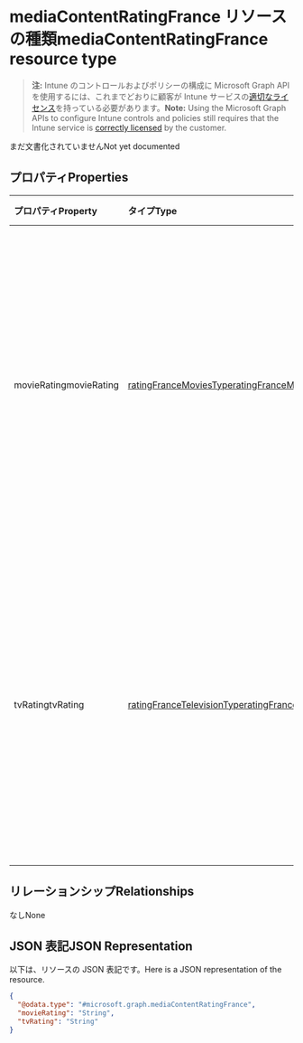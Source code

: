 # <a name="mediacontentratingfrance-resource-type"></a><span data-ttu-id="646c9-101">mediaContentRatingFrance リソースの種類</span><span class="sxs-lookup"><span data-stu-id="646c9-101">mediaContentRatingFrance resource type</span></span>

> <span data-ttu-id="646c9-102">**注:** Intune のコントロールおよびポリシーの構成に Microsoft Graph API を使用するには、これまでどおりに顧客が Intune サービスの[適切なライセンス](https://go.microsoft.com/fwlink/?linkid=839381)を持っている必要があります。</span><span class="sxs-lookup"><span data-stu-id="646c9-102">**Note:** Using the Microsoft Graph APIs to configure Intune controls and policies still requires that the Intune service is [correctly licensed](https://go.microsoft.com/fwlink/?linkid=839381) by the customer.</span></span>

<span data-ttu-id="646c9-103">まだ文書化されていません</span><span class="sxs-lookup"><span data-stu-id="646c9-103">Not yet documented</span></span>
## <a name="properties"></a><span data-ttu-id="646c9-104">プロパティ</span><span class="sxs-lookup"><span data-stu-id="646c9-104">Properties</span></span>
|<span data-ttu-id="646c9-105">プロパティ</span><span class="sxs-lookup"><span data-stu-id="646c9-105">Property</span></span>|<span data-ttu-id="646c9-106">タイプ</span><span class="sxs-lookup"><span data-stu-id="646c9-106">Type</span></span>|<span data-ttu-id="646c9-107">説明</span><span class="sxs-lookup"><span data-stu-id="646c9-107">Description</span></span>|
|:---|:---|:---|
|<span data-ttu-id="646c9-108">movieRating</span><span class="sxs-lookup"><span data-stu-id="646c9-108">movieRating</span></span>|[<span data-ttu-id="646c9-109">ratingFranceMoviesType</span><span class="sxs-lookup"><span data-stu-id="646c9-109">ratingFranceMoviesType</span></span>](../resources/intune_deviceconfig_ratingfrancemoviestype.md)|<span data-ttu-id="646c9-110">フランスの映画レイティング</span><span class="sxs-lookup"><span data-stu-id="646c9-110">Movies rating selected for France Possible values are: , , , , , .</span></span> <span data-ttu-id="646c9-111">指定できる値は、`allAllowed`、`allBlocked`、`agesAbove10`、`agesAbove12`、`agesAbove16`、`agesAbove18` です。</span><span class="sxs-lookup"><span data-stu-id="646c9-111">The possible values are `allAllowed`, `allBlocked`, `agesAbove10`, `agesAbove12`, `agesAbove16`, `agesAbove18`, , , , , , or .</span></span>|
|<span data-ttu-id="646c9-112">tvRating</span><span class="sxs-lookup"><span data-stu-id="646c9-112">tvRating</span></span>|[<span data-ttu-id="646c9-113">ratingFranceTelevisionType</span><span class="sxs-lookup"><span data-stu-id="646c9-113">ratingFranceTelevisionType</span></span>](../resources/intune_deviceconfig_ratingfrancetelevisiontype.md)|<span data-ttu-id="646c9-114">フランスのテレビ番組のレイティング</span><span class="sxs-lookup"><span data-stu-id="646c9-114">TV rating selected for France Possible values are: , , , , , .</span></span> <span data-ttu-id="646c9-115">指定できる値は、`allAllowed`、`allBlocked`、`agesAbove10`、`agesAbove12`、`agesAbove16`、`agesAbove18` です。</span><span class="sxs-lookup"><span data-stu-id="646c9-115">The possible values are `allAllowed`, `allBlocked`, `agesAbove10`, `agesAbove12`, `agesAbove16`, `agesAbove18`, , , , , , or .</span></span>|

## <a name="relationships"></a><span data-ttu-id="646c9-116">リレーションシップ</span><span class="sxs-lookup"><span data-stu-id="646c9-116">Relationships</span></span>
<span data-ttu-id="646c9-117">なし</span><span class="sxs-lookup"><span data-stu-id="646c9-117">None</span></span>
## <a name="json-representation"></a><span data-ttu-id="646c9-118">JSON 表記</span><span class="sxs-lookup"><span data-stu-id="646c9-118">JSON Representation</span></span>
<span data-ttu-id="646c9-119">以下は、リソースの JSON 表記です。</span><span class="sxs-lookup"><span data-stu-id="646c9-119">Here is a JSON representation of the resource.</span></span>
<!-- {
  "blockType": "resource",
  "@odata.type": "microsoft.graph.mediaContentRatingFrance"
}
-->
``` json
{
  "@odata.type": "#microsoft.graph.mediaContentRatingFrance",
  "movieRating": "String",
  "tvRating": "String"
}
```



